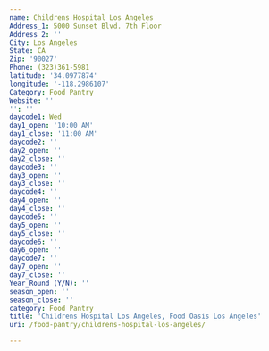 ```yaml
---
name: Childrens Hospital Los Angeles
Address_1: 5000 Sunset Blvd. 7th Floor
Address_2: ''
City: Los Angeles
State: CA
Zip: '90027'
Phone: (323)361-5981
latitude: '34.0977874'
longitude: '-118.2986107'
Category: Food Pantry
Website: ''
'': ''
daycode1: Wed
day1_open: '10:00 AM'
day1_close: '11:00 AM'
daycode2: ''
day2_open: ''
day2_close: ''
daycode3: ''
day3_open: ''
day3_close: ''
daycode4: ''
day4_open: ''
day4_close: ''
daycode5: ''
day5_open: ''
day5_close: ''
daycode6: ''
day6_open: ''
daycode7: ''
day7_open: ''
day7_close: ''
Year_Round (Y/N): ''
season_open: ''
season_close: ''
category: Food Pantry
title: 'Childrens Hospital Los Angeles, Food Oasis Los Angeles'
uri: /food-pantry/childrens-hospital-los-angeles/

---
```

